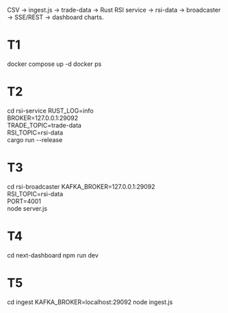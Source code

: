 CSV → ingest.js → trade-data → Rust RSI service → rsi-data → broadcaster → SSE/REST → dashboard charts.


# T1
docker compose up -d
docker ps

# T2
cd rsi-service
RUST_LOG=info \
BROKER=127.0.0.1:29092 \
TRADE_TOPIC=trade-data \
RSI_TOPIC=rsi-data \
cargo run --release

# T3
cd rsi-broadcaster
KAFKA_BROKER=127.0.0.1:29092 \
RSI_TOPIC=rsi-data \
PORT=4001 \
node server.js

# T4
cd next-dashboard
npm run dev

# T5
cd ingest
KAFKA_BROKER=localhost:29092 node ingest.js